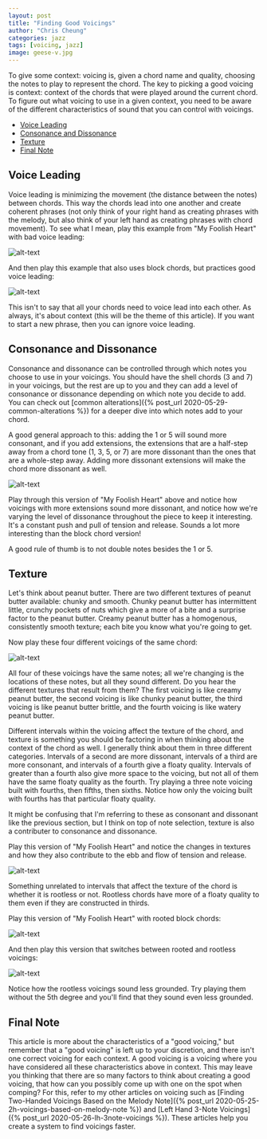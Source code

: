 ```yaml
---
layout: post
title: "Finding Good Voicings"
author: "Chris Cheung"
categories: jazz
tags: [voicing, jazz]
image: geese-v.jpg
---
```


To give some context: voicing is, given a chord name and quality, choosing the notes to play to represent the chord. The key to picking a good voicing is context: context of the chords that were played around the current chord. To figure out what voicing to use in a given context, you need to be aware of the different characteristics of sound that you can control with voicings.

- [Voice Leading](#voice-leading)
- [Consonance and Dissonance](#consonance-and-dissonance)
- [Texture](#texture)
- [Final Note](#final-note)

## Voice Leading

Voice leading is minimizing the movement (the distance between the notes) between chords. This way the chords lead into one another and create coherent phrases (not only think of your right hand as creating phrases with the melody, but also think of your left hand as creating phrases with chord movement). To see what I mean, play this example from "My Foolish Heart" with bad voice leading:

![alt-text]({{site.github.url}}/assets/img/finding-good-voicings/voice-leading-bad.png "My Foolish Heart with Bad Voice Leading")

And then play this example that also uses block chords, but practices good voice leading:

![alt-text]({{site.github.url}}/assets/img/finding-good-voicings/voice-leading-good.png "My Foolish Heart with Good Voice Leading")

This isn't to say that all your chords need to voice lead into each other. As always, it's about context (this will be the theme of this article). If you want to start a new phrase, then you can ignore voice leading.

## Consonance and Dissonance

Consonance and dissonance can be controlled through which notes you choose to use in your voicings. You should have the shell chords (3 and 7) in your voicings, but the rest are up to you and they can add a level of consonance or dissonance depending on which note you decide to add. You can check out [common alterations]({% post_url 2020-05-29-common-alterations %}) for a deeper dive into which notes add to your chord.

A good general approach to this: adding the 1 or 5 will sound more consonant, and if you add extensions, the extensions that are a half-step away from a chord tone (1, 3, 5, or 7) are more dissonant than the ones that are a whole-step away. Adding more dissonant extensions will make the chord more dissonant as well.

![alt-text]({{site.github.url}}/assets/img/finding-good-voicings/consonance-and-dissonance.png "My Foolish Heart with Consonance and Dissonance")

Play through this version of "My Foolish Heart" above and notice how voicings with more extensions sound more dissonant, and notice how we're varying the level of dissonance throughout the piece to keep it interesting. It's a constant push and pull of tension and release. Sounds a lot more interesting than the block chord version!

A good rule of thumb is to not double notes besides the 1 or 5.

## Texture

Let's think about peanut butter. There are two different textures of peanut butter available: chunky and smooth. Chunky peanut butter has intermittent little, crunchy pockets of nuts which give a more of a bite and a surprise factor to the peanut butter. Creamy peanut butter has a homogenous, consistently smooth texture; each bite you know what you're going to get.

Now play these four different voicings of the same chord:

![alt-text]({{site.github.url}}/assets/img/finding-good-voicings/textures-1.png "C-7 Different Textures")

All four of these voicings have the same notes; all we're changing is the locations of these notes, but all they sound different. Do you hear the different textures that result from them? The first voicing is like creamy peanut butter, the second voicing is like chunky peanut butter, the third voicing is like peanut butter brittle, and the fourth voicing is like watery peanut butter.

Different intervals within the voicing affect the texture of the chord, and texture is something you should be factoring in when thinking about the context of the chord as well. I generally think about them in three different categories. Intervals of a second are more dissonant, intervals of a third are more consonant, and intervals of a fourth give a floaty quality. Intervals of greater than a fourth also give more space to the voicing, but not all of them have the same floaty quality as the fourth. Try playing a three note voicing built with fourths, then fifths, then sixths. Notice how only the voicing built with fourths has that particular floaty quality.

It might be confusing that I'm referring to these as consonant and dissonant like the previous section, but I think on top of note selection, texture is also a contributer to consonance and dissonance.

Play this version of "My Foolish Heart" and notice the changes in textures and how they also contribute to the ebb and flow of tension and release.

![alt-text]({{site.github.url}}/assets/img/finding-good-voicings/textures-2.png "My Foolish Heart Different Textures")

Something unrelated to intervals that affect the texture of the chord is whether it is rootless or not. Rootless chords have more of a floaty quality to them even if they are constructed in thirds.

Play this version of "My Foolish Heart" with rooted block chords:

![alt-text]({{site.github.url}}/assets/img/finding-good-voicings/rooted.png "My Foolish Heart Rooted")

And then play this version that switches between rooted and rootless voicings:

![alt-text]({{site.github.url}}/assets/img/finding-good-voicings/rootless.png "My Foolish Heart Rootless")

Notice how the rootless voicings sound less grounded. Try playing them without the 5th degree and you'll find that they sound even less grounded.

## Final Note

This article is more about the characteristics of a "good voicing," but remember that a "good voicing" is left up to your discretion, and there isn't one correct voicing for each context. A good voicing is a voicing where you have considered all these characteristics above in context. This may leave you thinking that there are so many factors to think about creating a good voicing, that how can you possibly come up with one on the spot when comping? For this, refer to my other articles on voicing such as [Finding Two-Handed Voicings Based on the Melody Note]({% post_url 2020-05-25-2h-voicings-based-on-melody-note %}) and [Left Hand 3-Note Voicings]({% post_url 2020-05-26-lh-3note-voicings %}). These articles help you create a system to find voicings faster.